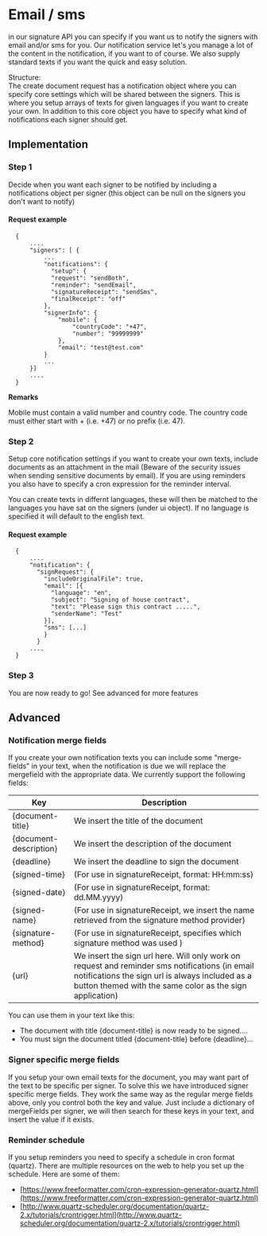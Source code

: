 # Email / sms

in our signature API you can specify if you want us to notify the signers with email and/or sms for you. Our notification service let's you manage a lot of the content in the notification, if you want to of course. We also supply standard texts if you want the quick and easy solution.

Structure:  
The create document request has a notification object where you can specify core settings which will be shared between the signers. This is where you setup arrays of texts for given languages if you want to create your own. In addition to this core object you have to specify what kind of notifications each signer should get.

## Implementation

### Step 1

Decide when you want each signer to be notified by including a notifications object per signer \(this object can be null on the signers you don't want to notify\)

#### Request example

```text
  {
      ....
      "signers": [ { 
          ...
          "notifications": {
            "setup": { 
            "request": "sendBoth",
            "reminder": "sendEmail",
            "signatureReceipt": "sendSms",
            "finalReceipt": "off"
          },
          "signerInfo": {
              "mobile": {
                  "countryCode": "+47",
                  "number": "99999999"
              },
              "email": "test@test.com"
          }
          ...
      }]
      ....
  }
```

**Remarks**

Mobile must contain a valid number and country code. The country code must either start with + \(i.e. +47\) or no prefix \(i.e. 47\).

### Step 2

Setup core notification settings if you want to create your own texts, include documents as an attachment in the mail \(Beware of the security issues when sending sensitive documents by email\). If you are using reminders you also have to specify a cron expression for the reminder interval.

You can create texts in differnt languages, these will then be matched to the languages you have sat on the signers \(under ui object\). If no language is specified it will default to the english text.

#### Request example

```text
  {
      ....
      "notification": {
        "signRequest": {
          "includeOriginalFile": true,
          "email": [{
            "language": "en",
            "subject": "Signing of house contract",
            "text": "Please sign this contract .....",
            "senderName": "Test"
          }],
          "sms": [...]
          }
        }
      ....
  }
```

### Step 3

You are now ready to go! See advanced for more features

## Advanced

### Notification merge fields

If you create your own notification texts you can include some "merge-fields" in your text, when the notification is due we will replace the mergefield with the appropriate data. We currently support the following fields:

| Key | Description |
| --- | --- |
| {document-title} | We insert the title of the document |
| {document-description} | We insert the description of the document |
| {deadline} | We insert the deadline to sign the document |
| {signed-time} | \(For use in signatureReceipt, format: HH:mm:ss\) |
| {signed-date} | \(For use in signatureReceipt, format: dd.MM.yyyy\) |
| {signed-name} | \(For use in signatureReceipt, we insert the name retrieved from the signature method provider\) |
| {signature-method} | \(For use in signatureReceipt, specifies which signature method was used \) |
| {url} | We insert the sign url here. Will only work on request and reminder sms notifications \(in email notifications the sign url is always included as a button themed with the same color as the sign application\) |

You can use them in your text like this:

* The document with title {document-title} is now ready to be signed.... 
* You must sign the document titled {document-title} before {deadline}...

### Signer specific merge fields

If you setup your own email texts for the document, you may want part of the text to be specific per signer. To solve this we have introduced signer specific merge fields. They work the same way as the regular merge fields above, only you control both the key and value. Just include a dictionary of mergeFields per signer, we will then search for these keys in your text, and insert the value if it exists.

### Reminder schedule

If you setup reminders you need to specify a schedule in cron format \(quartz\). There are multiple resources on the web to help you set up the schedule. Here are some of them:

* [https://www.freeformatter.com/cron-expression-generator-quartz.html](https://www.freeformatter.com/cron-expression-generator-quartz.html)
* [http://www.quartz-scheduler.org/documentation/quartz-2.x/tutorials/crontrigger.html](http://www.quartz-scheduler.org/documentation/quartz-2.x/tutorials/crontrigger.html)



